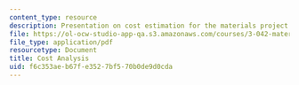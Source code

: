 ```yaml
---
content_type: resource
description: Presentation on cost estimation for the materials project laboratory.
file: https://ol-ocw-studio-app-qa.s3.amazonaws.com/courses/3-042-materials-project-laboratory-spring-2008/f6c353aeb67fe3527bf570b0de9d0cda_costest.pdf
file_type: application/pdf
resourcetype: Document
title: Cost Analysis
uid: f6c353ae-b67f-e352-7bf5-70b0de9d0cda
---
```

